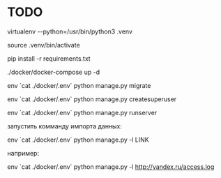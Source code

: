 # TODO

virtualenv --python=/usr/bin/python3 .venv

source .venv/bin/activate

pip install -r requirements.txt

./docker/docker-compose up -d

env \`cat ./docker/.env\` python manage.py migrate

env \`cat ./docker/.env\` python manage.py createsuperuser

env \`cat ./docker/.env\` python manage.py runserver


запустить комманду импорта данных:

env \`cat ./docker/.env\` python manage.py -l LINK

например:

env \`cat ./docker/.env\` python manage.py -l http://yandex.ru/access.log
